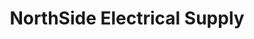 ---
title: "NorthSide Electrical Supply"
url: /bangui/northside-electrical-supply/
shop: hardware
---